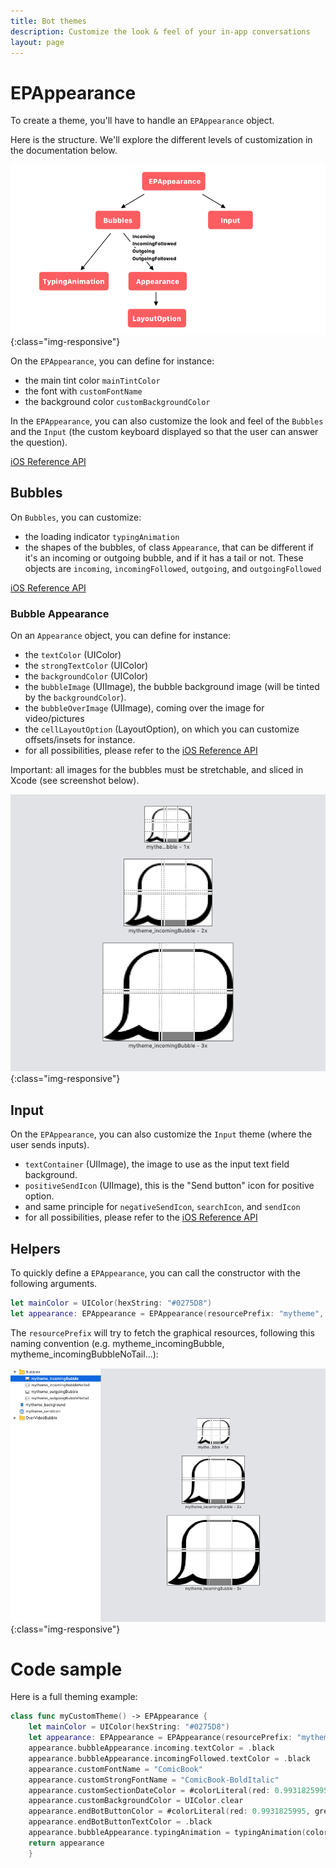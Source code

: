 ```yaml
---
title: Bot themes
description: Customize the look & feel of your in-app conversations
layout: page
---
```


# EPAppearance

To create a theme, you'll have to handle an `EPAppearance` object.

Here is the structure. We'll explore the different levels of customization in the documentation below.

![Global Architecture](/resources/themes/architecture.png){:class="img-responsive"}

On the `EPAppearance`, you can define for instance:
* the main tint color `mainTintColor`
* the font with `customFontName`
* the background color `customBackgroundColor`

In the `EPAppearance`, you can also customize the look and feel of the `Bubbles` and the `Input` (the custom keyboard displayed so that the user can answer the question).

[iOS Reference API](https://www.86percent.co/documentation/ios/Classes/EPAppearance.html)

## Bubbles
On `Bubbles`, you can customize:
* the loading indicator `typingAnimation`
* the shapes of the bubbles, of class `Appearance`, that can be different if it's an incoming or outgoing bubble, and if it has a tail or not. 
These objects are `incoming`, `incomingFollowed`, `outgoing`, and `outgoingFollowed`

[iOS Reference API](https://www.86percent.co/documentation/ios/Classes/EPBubbleChatAppearanceOption.html#/s:16EightySixPercent28EPBubbleChatAppearanceOptionC014incomingBubbleF0AA0dfG0CSgvp)

### Bubble Appearance

On an `Appearance` object, you can define for instance:

* the `textColor` (UIColor)
* the `strongTextColor` (UIColor)
* the `backgroundColor` (UIColor)
* the `bubbleImage` (UIImage), the bubble background image (will be tinted by the `backgroundColor`).
* the `bubbleOverImage` (UIImage), coming over the image for video/pictures
* the `cellLayoutOption` (LayoutOption), on which you can customize offsets/insets for instance.
* for all possibilities, please refer to the [iOS Reference API](https://www.86percent.co/documentation/ios/Classes/EPBubbleChatAppearanceOption.html)

Important: all images for the bubbles must be stretchable, and sliced in Xcode (see screenshot below).

![Global Architecture](/resources/themes/bulleImage_sliced.png){:class="img-responsive"}

## Input

On the `EPAppearance`, you can also customize the `Input` theme (where the user sends inputs).
* `textContainer` (UIImage), the image to use as the input text field background.
* `positiveSendIcon` (UIImage), this is the "Send button" icon for positive option.
* and same principle for `negativeSendIcon`, `searchIcon`, and `sendIcon`
* for all possibilities, please refer to the [iOS Reference API](https://www.86percent.co/documentation/ios/Classes/EPBubbleChatAppearanceOption.html)

## Helpers

To quickly define a `EPAppearance`, you can call the constructor with the following arguments.

```swift
let mainColor = UIColor(hexString: "#0275D8")
let appearance: EPAppearance = EPAppearance(resourcePrefix: "mytheme", mainColor: mainColor, secondaryColor: mainColor)
```

The `resourcePrefix` will try to fetch the graphical resources, following this naming convention (e.g. mytheme_incomingBubble, mytheme_incomingBubbleNoTail...):

![Global Architecture](/resources/themes/theme_prefix.png){:class="img-responsive"}

# Code sample

Here is a full theming example:

```swift
class func myCustomTheme() -> EPAppearance {   
    let mainColor = UIColor(hexString: "#0275D8")
    let appearance: EPAppearance = EPAppearance(resourcePrefix: "mytheme", mainColor: mainColor, secondaryColor: mainColor)
    appearance.bubbleAppearance.incoming.textColor = .black
    appearance.bubbleAppearance.incomingFollowed.textColor = .black
    appearance.customFontName = "ComicBook"
    appearance.customStrongFontName = "ComicBook-BoldItalic"
    appearance.customSectionDateColor = #colorLiteral(red: 0.9931825995, green: 0.856918633, blue: 0.007652404252, alpha: 1).alpha(0.8)
    appearance.customBackgroundColor = UIColor.clear
    appearance.endBotButtonColor = #colorLiteral(red: 0.9931825995, green: 0.856918633, blue: 0.007652404252, alpha: 1)
    appearance.endBotButtonTextColor = .black
    appearance.bubbleAppearance.typingAnimation = typingAnimation(color: mainColor)
    return appearance
    }
```